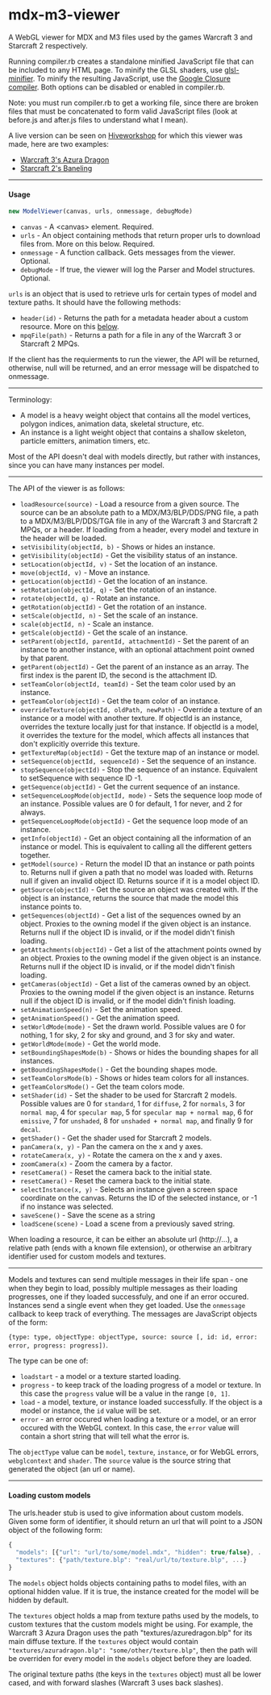 mdx-m3-viewer
=============

A WebGL viewer for MDX and M3 files used by the games Warcraft 3 and Starcraft 2 respectively.

Running compiler.rb creates a standalone minified JavaScript file that can be included to any HTML page.
To minify the GLSL shaders, use [glsl-minifier](https://github.com/flowtsohg/glsl-minifier).
To minify the resulting JavaScript, use the [Google Closure compiler](https://developers.google.com/closure/compiler/).
Both options can be disabled or enabled in compiler.rb.

Note: you must run compiler.rb to get a working file, since there are broken files that must be concatenated to form valid JavaScript files (look at before.js and after.js files to understand what I mean).

A live version can be seen on [Hiveworkshop](http://www.hiveworkshop.com) for which this viewer was made, here are two examples:
* [Warcraft 3's Azura Dragon](http://www.hiveworkshop.com/model_viewer/?q=Units/Creeps/AzureDragon/AzureDragon.mdx)
* [Starcraft 2's Baneling](http://www.hiveworkshop.com/model_viewer/?q=Assets/units/zerg/baneling/baneling.m3)

------------------------

#### Usage

```javascript
new ModelViewer(canvas, urls, onmessage, debugMode)
```

* `canvas` - A \<canvas> element. Required.
* `urls` - An object containing methods that return proper urls to download files from. More on this below. Required.
* `onmessage` - A function callback. Gets messages from the viewer. Optional.
* `debugMode` - If true, the viewer will log the Parser and Model structures. Optional.

`urls` is an object that is used to retrieve urls for certain types of model and texture paths. It should have the following methods:

* `header(id)` - Returns the path for a metadata header about a custom resource. More on this [below](#custom-models).
* `mpqFile(path)` - Returns a path for a file in any of the Warcraft 3 or Starcraft 2 MPQs.

If the client has the requierments to run the viewer, the API will be returned, otherwise, null will be returned, and an error message will be dispatched to onmessage.

------------------------

Terminology:

* A model is a heavy weight object that contains all the model vertices, polygon indices, animation data, skeletal structure, etc.
* An instance is a light weight object that contains a shallow skeleton, particle emitters, animation timers, etc.

Most of the API doesn't deal with models directly, but rather with instances, since you can have many instances per model.

------------------------

The API of the viewer is as follows:

* `loadResource(source)` - Load a resource from a given source. The source can be an absolute path to a MDX/M3/BLP/DDS/PNG file, a path to a MDX/M3/BLP/DDS/TGA file in any of the Warcraft 3 and Starcraft 2 MPQs, or a header. If loading from a header, every model and texture in the header will be loaded.
* `setVisibility(objectId, b)` - Shows or hides an instance.
* `getVisibility(objectId)` - Get the visibility status of an instance.
* `setLocation(objectId, v)` - Set the location of an instance.
* `move(objectId, v)` - Move an instance.
* `getLocation(objectId)` - Get the location of an instance.
* `setRotation(objectId, q)` - Set the rotation of an instance.
* `rotate(objectId, q)` - Rotate an instance.
* `getRotation(objectId)` - Get the rotation of an instance.
* `setScale(objectId, n)` - Set the scale of an instance.
* `scale(objectId, n)` - Scale an instance.
* `getScale(objectId)` - Get the scale of an instance.
* `setParent(objectId, parentId, attachmentId)` - Set the parent of an instance to another instance, with an optional attachment point owned by that parent.
* `getParent(objectId)` - Get the parent of an instance as an array. The first index is the parent ID, the second is the attachment ID.
* `setTeamColor(objectId, teamId)` - Set the team color used by an instance.
* `getTeamColor(objectId)` - Get the team color of an instance.
* `overrideTexture(objectId, oldPath, newPath)` - Override a texture of an instance or a model with another texture. If objectId is an instance, overrides the texture locally just for that instance. If objectId is a model, it overrides the texture for the model, which affects all instances that don't explicitly override this texture.
* `getTextureMap(objectId)` - Get the texture map of an instance or model.
* `setSequence(objectId, sequenceId)` - Set the sequence of an instance.
* `stopSequence(objectId)` - Stop the sequence of an instance. Equivalent to setSequence with sequence ID -1.
* `getSequence(objectId)` - Get the current sequence of an instance.
* `setSequenceLoopMode(objectId, mode)` - Sets the sequence loop mode of an instance. Possible values are 0 for default, 1 for never, and 2 for always.
* `getSequenceLoopMode(objectId)` - Get the sequence loop mode of an instance.
* `getInfo(objectId)` - Get an object containing all the information of an instance or model. This is equivalent to calling all the different getters together.
* `getModel(source)` - Return the model ID that an instance or path points to. Returns null if given a path that no model was loaded with. Returns null if given an invalid object ID. Returns source if it is a model object ID.
* `getSource(objectId)` - Get the source an object was created with. If the object is an instance, returns the source that made the model this instance points to.
* `getSequences(objectId)` - Get a list of the sequences owned by an object. Proxies to the owning model if the given object is an instance. Returns null if the object ID is invalid, or if the model didn't finish loading.
* `getAttachments(objectId)` - Get a list of the attachment points owned by an object. Proxies to the owning model if the given object is an instance. Returns null if the object ID is invalid, or if the model didn't finish loading.
* `getCameras(objectId)` - Get a list of the cameras owned by an object. Proxies to the owning model if the given object is an instance. Returns null if the object ID is invalid, or if the model didn't finish loading.
* `setAnimationSpeed(n)` - Set the animation speed.
* `getAnimationSpeed()` - Get the animation speed.
* `setWorldMode(mode)` - Set the drawn world. Possible values are 0 for nothing, 1 for sky, 2 for sky and ground, and 3 for sky and water.
* `getWorldMode(mode)` - Get the world mode.
* `setBoundingShapesMode(b)` - Shows or hides the bounding shapes for all instances.
* `getBoundingShapesMode()` - Get the bounding shapes mode.
* `setTeamColorsMode(b)` - Shows or hides team colors for all instances.
* `getTeamColorsMode()` - Get the team colors mode.
* `setShader(id)` - Set the shader to be used for Starcraft 2 models. Possible values are 0 for `standard`, 1 for `diffuse`, 2 for `normals`, 3 for `normal map`, 4 for `specular map`, 5 for `specular map + normal map`, 6 for `emissive`, 7 for `unshaded`, 8 for `unshaded + normal map`, and finally 9 for `decal`.
* `getShader()` - Get the shader used for Starcraft 2 models.
* `panCamera(x, y)` - Pan the camera on the x and y axes.
* `rotateCamera(x, y)` - Rotate the camera on the x and y axes.
* `zoomCamera(x)` - Zoom the camera by a factor.
* `resetCamera()` - Reset the camera back to the initial state.
* `resetCamera()` - Reset the camera back to the initial state.
* `selectInstance(x, y)` - Selects an instance given a screen space coordinate on the canvas. Returns the ID of the selected instance, or -1 if no instance was selected.
* `saveScene()` - Save the scene as a string
* `loadScene(scene)` - Load a scene from a previously saved string.


When loading a resource, it can be either an absolute url (http://...), a relative path (ends with a known file extension), or otherwise an arbitrary identifier used for custom models and textures.

------------------------

Models and textures can send multiple messages in their life span - one when they begin to load, possibly multiple messages as their loading progresses, one if they loaded successfuly, and one if an error occured.
Instances send a single event when they get loaded.
Use the `onmessage` callback to keep track of everything.
The messages are JavaScript objects of the form:

`{type: type, objectType: objectType, source: source [, id: id, error: error, progress: progress])`.

The type can be one of:
* `loadstart` - a model or a texture started loading.
* `progress` - to keep track of the loading progress of a model or texture. In this case the `progress` value will be a value in the range `[0, 1]`.
* `load` - a model, texture, or instance loaded successfully. If the object is a model or instance, the `id` value will be set.
* `error` - an error occured when loading a texture or a model, or an error occured with the WebGL context. In this case, the `error` value will contain a short string that will tell what the error is.

The `objectType` value can be `model`, `texture`, `instance`, or for WebGL errors, `webglcontext` and `shader`.
The `source` value is the source string that generated the object (an url or name).

------------------------

#### <a name="custom-models"></a> Loading custom models

The urls.header stub is used to give information about custom models. Given some form of identifier, it should return an url that will point to a JSON object of the following form:

```javascript
{
  "models": [{"url": "url/to/some/model.mdx", "hidden": true/false}, ...],
  "textures": {"path/texture.blp": "real/url/to/texture.blp", ...}
}
```

The `models` object holds objects containing paths to model files, with an optional hidden value. If it is true, the instance created for the model will be hidden by default.

The `textures` object holds a map from texture paths used by the models, to custom textures that the custom models might be using. For example, the Warcraft 3 Azura Dragon uses the path "textures/azuredragon.blp" for its main diffuse texture. If the `textures` object would contain `"textures/azuradragon.blp": "some/other/texture.blp"`, then the path will be overriden for every model in the `models` object before they are loaded.

The original texture paths (the keys in the `textures` object) must all be lower cased, and with forward slashes (Warcraft 3 uses back slashes).
